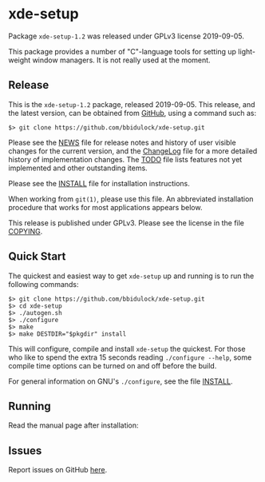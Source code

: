 [xde-setup -- read me first file.  2019-09-05]: #

xde-setup
===============

Package `xde-setup-1.2` was released under GPLv3 license 2019-09-05.

This package provides a number of "C"-language tools for setting up
light-weight window managers.  It is not really used at the moment.


Release
-------

This is the `xde-setup-1.2` package, released 2019-09-05.  This
release, and the latest version, can be obtained from [GitHub][1], using
a command such as:

    $> git clone https://github.com/bbidulock/xde-setup.git

Please see the [NEWS][3] file for release notes and history of user
visible changes for the current version, and the [ChangeLog][4] file for
a more detailed history of implementation changes.  The [TODO][5] file
lists features not yet implemented and other outstanding items.

Please see the [INSTALL][7] file for installation instructions.

When working from `git(1)`, please use this file.  An abbreviated
installation procedure that works for most applications appears below.

This release is published under GPLv3.  Please see the license in the
file [COPYING][9].


Quick Start
-----------

The quickest and easiest way to get `xde-setup` up and running is to run
the following commands:

    $> git clone https://github.com/bbidulock/xde-setup.git
    $> cd xde-setup
    $> ./autogen.sh
    $> ./configure
    $> make
    $> make DESTDIR="$pkgdir" install

This will configure, compile and install `xde-setup` the quickest.  For
those who like to spend the extra 15 seconds reading `./configure
--help`, some compile time options can be turned on and off before the
build.

For general information on GNU's `./configure`, see the file
[INSTALL][7].


Running
-------

Read the manual page after installation:


Issues
------

Report issues on GitHub [here][2].



[1]: https://github.com/bbidulock/xde-setup
[2]: https://github.com/bbidulock/xde-setup/issues
[3]: https://github.com/bbidulock/xde-setup/blob/1.2/NEWS
[4]: https://github.com/bbidulock/xde-setup/blob/1.2/ChangeLog
[5]: https://github.com/bbidulock/xde-setup/blob/1.2/TODO
[6]: https://github.com/bbidulock/xde-setup/blob/1.2/COMPLIANCE
[7]: https://github.com/bbidulock/xde-setup/blob/1.2/INSTALL
[8]: https://github.com/bbidulock/xde-setup/blob/1.2/LICENSE
[9]: https://github.com/bbidulock/xde-setup/blob/1.2/COPYING

[ vim: set ft=markdown sw=4 tw=72 nocin nosi fo+=tcqlorn spell: ]: #
